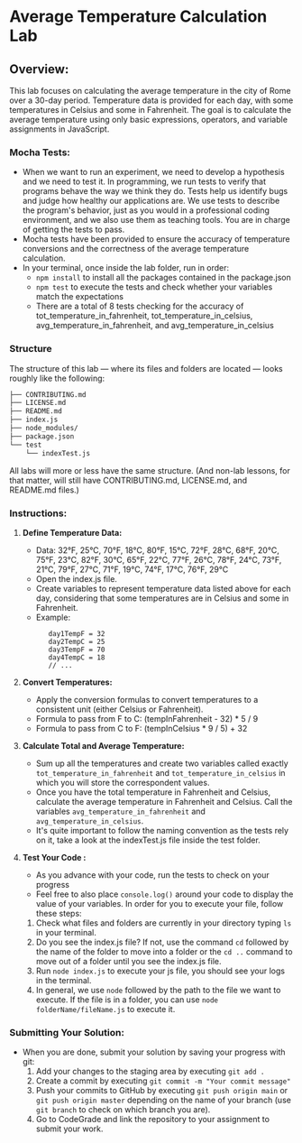 # Average Temperature Calculation Lab

## Overview:
This lab focuses on calculating the average temperature in the city of Rome over a 30-day period. Temperature data is provided for each day, with some temperatures in Celsius and some in Fahrenheit. The goal is to calculate the average temperature using only basic expressions, operators, and variable assignments in JavaScript.

### Mocha Tests:

- When we want to run an experiment, we need to develop a hypothesis and we need to test it. In programming, we run tests to verify that programs behave the way
we think they do. Tests help us identify bugs and judge how healthy our
applications are. We use tests to describe the program's behavior, just as you would in a
professional coding environment, and we also use them as teaching tools. You are
in charge of getting the tests to pass.
- Mocha tests have been provided to ensure the accuracy of temperature conversions and the correctness of the average temperature calculation.
- In your terminal, once inside the lab folder, run in order:
    - `npm install` to install all the packages contained in the package.json
    - `npm test` to execute the tests and check whether your variables match the expectations
    - There are a total of 8 tests checking for the accuracy of tot_temperature_in_fahrenheit, tot_temperature_in_celsius, avg_temperature_in_fahrenheit, and avg_temperature_in_celsius

### Structure

The structure of this lab — where its files and folders are located — looks
roughly like the following:

```txt
├── CONTRIBUTING.md
├── LICENSE.md
├── README.md
├── index.js
├── node_modules/
├── package.json
└── test
    └── indexTest.js
```

All labs will more or less have the same structure. (And non-lab lessons, for
that matter, will still have CONTRIBUTING.md, LICENSE.md, and README.md files.)


### Instructions:
1. **Define Temperature Data:**
   - Data: 32°F, 25°C, 70°F, 18°C, 80°F, 15°C, 72°F, 28°C, 68°F, 20°C, 75°F, 23°C, 82°F, 30°C, 65°F, 22°C, 77°F, 26°C, 78°F, 24°C, 73°F, 21°C, 79°F, 27°C, 71°F, 19°C, 74°F, 17°C, 76°F, 29°C
   - Open the index.js file.
   - Create variables to represent temperature data listed above for each day, considering that some temperatures are in Celsius and some in Fahrenheit.
   - Example:
     ```
        day1TempF = 32
        day2TempC = 25
        day3TempF = 70
        day4TempC = 18
        // ...
     ```
2. **Convert Temperatures:**
   - Apply the conversion formulas to convert temperatures to a consistent unit (either Celsius or Fahrenheit).
   - Formula to pass from F to C: (tempInFahrenheit - 32) * 5 / 9
   - Formula to pass from C to F: (tempInCelsius * 9 / 5) + 32
   
3. **Calculate Total and Average Temperature:**
   - Sum up all the temperatures and create two variables called exactly `tot_temperature_in_fahrenheit` and `tot_temperature_in_celsius` in which you will store the correspondent values. 
   - Once you have the total temperature in Fahrenheit and Celsius, calculate the average temperature in Fahrenheit and Celsius. Call the variables `avg_temperature_in_fahrenheit` and `avg_temperature_in_celsius`.
   - It's quite important to follow the naming convention as the tests rely on it, take a look at the indexTest.js file inside the test folder.
   
4. **Test Your Code :**
   - As you advance with your code, run the tests to check on your progress
   - Feel free to also place `console.log()` around your code to display the value of your variables. In order for you to execute your file, follow these steps:
   1. Check what files and folders are currently in your directory typing `ls` in your terminal.
   2. Do you see the index.js file? If not, use the command `cd` followed by the name of the folder to move into a folder or the `cd ..` command to move out of a folder until you see the index.js file.
   3. Run `node index.js` to execute your js file, you should see your logs in the terminal.
   4. In general, we use `node` followed by the path to the file we want to execute. If the file is in a folder, you can use `node folderName/fileName.js` to execute it. 


### Submitting Your Solution:
- When you are done, submit your solution by saving your progress with git:
  1. Add your changes to the staging area by executing `git add .`
  2. Create a commit by executing `git commit -m "Your commit message"`
  3. Push your commits to GitHub by executing `git push origin main` or `git push origin master` depending on the name of your branch (use `git branch` to check on which branch you are).
  4. Go to CodeGrade and link the repository to your assignment to submit your work.
